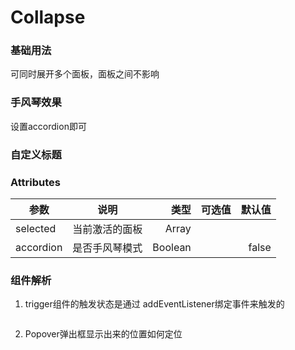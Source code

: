 # Collapse
### 基础用法
可同时展开多个面板，面板之间不影响
<ClientOnly>
  <Collapse-Default></Collapse-Default>
</ClientOnly>

### 手风琴效果
设置accordion即可
<ClientOnly>
  <Collapse-Accordion></Collapse-Accordion>
</ClientOnly>

### 自定义标题
<ClientOnly>
  <Collapse-Title></Collapse-Title>
</ClientOnly>

### Attributes
| 参数        | 说明           | 类型  |可选值|默认值|
| ------------- |:-------------:| -----:| -----:| -----:|
|selected      |当前激活的面板|Array|||
|accordion      |是否手风琴模式|Boolean||false|
### 组件解析
1. trigger组件的触发状态是通过 addEventListener绑定事件来触发的
```vue
```
2. Popover弹出框显示出来的位置如何定位
```vue
```
